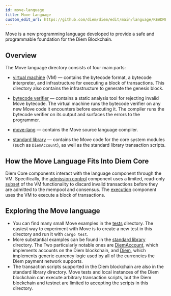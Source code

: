 ```yaml
---
id: move-language
title: Move Language
custom_edit_url: https://github.com/diem/diem/edit/main/language/README.md
---
```



Move is a new programming language developed to provide a safe and programmable foundation for the Diem Blockchain.

## Overview

The Move language directory consists of four main parts:

- [virtual machine](vm/) (VM) &mdash; contains the bytecode format, a bytecode interpreter, and infrastructure for executing a block of transactions. This directory also contains the infrastructure to generate the genesis block.

- [bytecode verifier](bytecode-verifier/) &mdash; contains a static analysis tool for rejecting invalid Move bytecode. The virtual machine runs the bytecode verifier on any new Move code it encounters before executing it. The compiler runs the bytecode verifier on its output and surfaces the errors to the programmer.

- [move-lang](move-lang/) &mdash; contains the Move source language compiler.

- [standard library](stdlib/) &mdash; contains the Move code for the core system modules (such as `DiemAccount`), as well as the standard library transaction scripts.

## How the Move Language Fits Into Diem Core

Diem Core components interact with the language component through the VM. Specifically, the [admission control](../admission_control/) component uses a limited, read-only [subset](../vm_validator/) of the VM functionality to discard invalid transactions before they are admitted to the mempool and consensus. The [execution](../execution/) component uses the VM to execute a block of transactions.

## Exploring the Move language

- You can find many small Move examples in the [tests](move-lang/tests/move_check/examples/) directory. The easiest way to experiment with Move is to create a new test in this directory and run it with `cargo test`.
- More substantial examples can be found in the [standard library](stdlib/modules) directory. The Two particularly notable ones are [DiemAccount](stdlib/modules/diem_account.move), which implements accounts on the Diem blockchain, and [Diem](stdlib/modules/diem.move), which implements generic currency logic used by all of the currencies the Diem payment network supports.
- The transaction scripts supported in the Diem blockchain are also in the standard library directory. Move tests and local instances of the Diem blockchain can execute arbitrary transaction scripts, but the Diem blockchain and testnet are limited to accepting the scripts in this directory.
